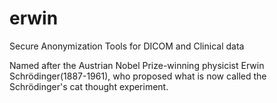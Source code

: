 erwin
=====

Secure Anonymization Tools for DICOM and Clinical data

Named after the Austrian Nobel Prize-winning physicist Erwin Schrödinger(1887-1961), who proposed what is now called the Schrödinger's cat thought experiment.
